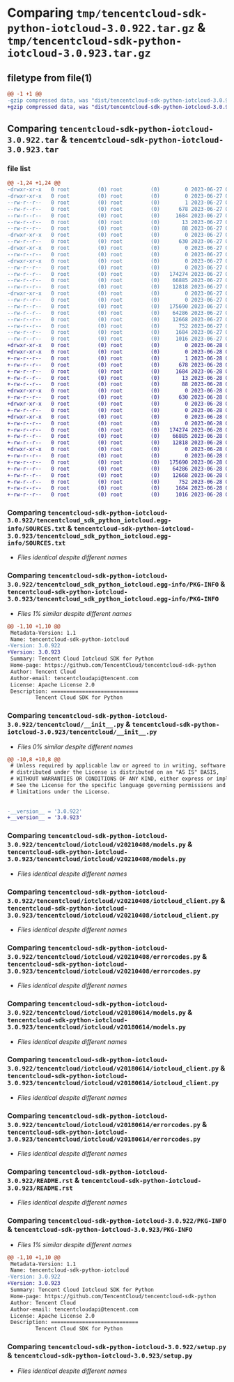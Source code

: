 # Comparing `tmp/tencentcloud-sdk-python-iotcloud-3.0.922.tar.gz` & `tmp/tencentcloud-sdk-python-iotcloud-3.0.923.tar.gz`

## filetype from file(1)

```diff
@@ -1 +1 @@
-gzip compressed data, was "dist/tencentcloud-sdk-python-iotcloud-3.0.922.tar", last modified: Tue Jun 27 00:26:53 2023, max compression
+gzip compressed data, was "dist/tencentcloud-sdk-python-iotcloud-3.0.923.tar", last modified: Wed Jun 28 00:29:09 2023, max compression
```

## Comparing `tencentcloud-sdk-python-iotcloud-3.0.922.tar` & `tencentcloud-sdk-python-iotcloud-3.0.923.tar`

### file list

```diff
@@ -1,24 +1,24 @@
-drwxr-xr-x   0 root         (0) root         (0)        0 2023-06-27 00:26:53.000000 tencentcloud-sdk-python-iotcloud-3.0.922/
-drwxr-xr-x   0 root         (0) root         (0)        0 2023-06-27 00:26:53.000000 tencentcloud-sdk-python-iotcloud-3.0.922/tencentcloud_sdk_python_iotcloud.egg-info/
--rw-r--r--   0 root         (0) root         (0)        1 2023-06-27 00:26:53.000000 tencentcloud-sdk-python-iotcloud-3.0.922/tencentcloud_sdk_python_iotcloud.egg-info/dependency_links.txt
--rw-r--r--   0 root         (0) root         (0)      678 2023-06-27 00:26:53.000000 tencentcloud-sdk-python-iotcloud-3.0.922/tencentcloud_sdk_python_iotcloud.egg-info/SOURCES.txt
--rw-r--r--   0 root         (0) root         (0)     1684 2023-06-27 00:26:53.000000 tencentcloud-sdk-python-iotcloud-3.0.922/tencentcloud_sdk_python_iotcloud.egg-info/PKG-INFO
--rw-r--r--   0 root         (0) root         (0)       13 2023-06-27 00:26:53.000000 tencentcloud-sdk-python-iotcloud-3.0.922/tencentcloud_sdk_python_iotcloud.egg-info/top_level.txt
--rw-r--r--   0 root         (0) root         (0)       88 2023-06-27 00:26:53.000000 tencentcloud-sdk-python-iotcloud-3.0.922/setup.cfg
-drwxr-xr-x   0 root         (0) root         (0)        0 2023-06-27 00:26:53.000000 tencentcloud-sdk-python-iotcloud-3.0.922/tencentcloud/
--rw-r--r--   0 root         (0) root         (0)      630 2023-06-27 00:26:53.000000 tencentcloud-sdk-python-iotcloud-3.0.922/tencentcloud/__init__.py
-drwxr-xr-x   0 root         (0) root         (0)        0 2023-06-27 00:26:53.000000 tencentcloud-sdk-python-iotcloud-3.0.922/tencentcloud/iotcloud/
--rw-r--r--   0 root         (0) root         (0)        0 2023-06-27 00:26:53.000000 tencentcloud-sdk-python-iotcloud-3.0.922/tencentcloud/iotcloud/__init__.py
-drwxr-xr-x   0 root         (0) root         (0)        0 2023-06-27 00:26:53.000000 tencentcloud-sdk-python-iotcloud-3.0.922/tencentcloud/iotcloud/v20210408/
--rw-r--r--   0 root         (0) root         (0)        0 2023-06-27 00:26:53.000000 tencentcloud-sdk-python-iotcloud-3.0.922/tencentcloud/iotcloud/v20210408/__init__.py
--rw-r--r--   0 root         (0) root         (0)   174274 2023-06-27 00:26:53.000000 tencentcloud-sdk-python-iotcloud-3.0.922/tencentcloud/iotcloud/v20210408/models.py
--rw-r--r--   0 root         (0) root         (0)    66885 2023-06-27 00:26:53.000000 tencentcloud-sdk-python-iotcloud-3.0.922/tencentcloud/iotcloud/v20210408/iotcloud_client.py
--rw-r--r--   0 root         (0) root         (0)    12818 2023-06-27 00:26:53.000000 tencentcloud-sdk-python-iotcloud-3.0.922/tencentcloud/iotcloud/v20210408/errorcodes.py
-drwxr-xr-x   0 root         (0) root         (0)        0 2023-06-27 00:26:53.000000 tencentcloud-sdk-python-iotcloud-3.0.922/tencentcloud/iotcloud/v20180614/
--rw-r--r--   0 root         (0) root         (0)        0 2023-06-27 00:26:53.000000 tencentcloud-sdk-python-iotcloud-3.0.922/tencentcloud/iotcloud/v20180614/__init__.py
--rw-r--r--   0 root         (0) root         (0)   175690 2023-06-27 00:26:53.000000 tencentcloud-sdk-python-iotcloud-3.0.922/tencentcloud/iotcloud/v20180614/models.py
--rw-r--r--   0 root         (0) root         (0)    64286 2023-06-27 00:26:53.000000 tencentcloud-sdk-python-iotcloud-3.0.922/tencentcloud/iotcloud/v20180614/iotcloud_client.py
--rw-r--r--   0 root         (0) root         (0)    12668 2023-06-27 00:26:53.000000 tencentcloud-sdk-python-iotcloud-3.0.922/tencentcloud/iotcloud/v20180614/errorcodes.py
--rw-r--r--   0 root         (0) root         (0)      752 2023-06-27 00:26:53.000000 tencentcloud-sdk-python-iotcloud-3.0.922/README.rst
--rw-r--r--   0 root         (0) root         (0)     1684 2023-06-27 00:26:53.000000 tencentcloud-sdk-python-iotcloud-3.0.922/PKG-INFO
--rw-r--r--   0 root         (0) root         (0)     1016 2023-06-27 00:26:53.000000 tencentcloud-sdk-python-iotcloud-3.0.922/setup.py
+drwxr-xr-x   0 root         (0) root         (0)        0 2023-06-28 00:29:09.000000 tencentcloud-sdk-python-iotcloud-3.0.923/
+drwxr-xr-x   0 root         (0) root         (0)        0 2023-06-28 00:29:09.000000 tencentcloud-sdk-python-iotcloud-3.0.923/tencentcloud_sdk_python_iotcloud.egg-info/
+-rw-r--r--   0 root         (0) root         (0)        1 2023-06-28 00:29:09.000000 tencentcloud-sdk-python-iotcloud-3.0.923/tencentcloud_sdk_python_iotcloud.egg-info/dependency_links.txt
+-rw-r--r--   0 root         (0) root         (0)      678 2023-06-28 00:29:09.000000 tencentcloud-sdk-python-iotcloud-3.0.923/tencentcloud_sdk_python_iotcloud.egg-info/SOURCES.txt
+-rw-r--r--   0 root         (0) root         (0)     1684 2023-06-28 00:29:09.000000 tencentcloud-sdk-python-iotcloud-3.0.923/tencentcloud_sdk_python_iotcloud.egg-info/PKG-INFO
+-rw-r--r--   0 root         (0) root         (0)       13 2023-06-28 00:29:09.000000 tencentcloud-sdk-python-iotcloud-3.0.923/tencentcloud_sdk_python_iotcloud.egg-info/top_level.txt
+-rw-r--r--   0 root         (0) root         (0)       88 2023-06-28 00:29:09.000000 tencentcloud-sdk-python-iotcloud-3.0.923/setup.cfg
+drwxr-xr-x   0 root         (0) root         (0)        0 2023-06-28 00:29:09.000000 tencentcloud-sdk-python-iotcloud-3.0.923/tencentcloud/
+-rw-r--r--   0 root         (0) root         (0)      630 2023-06-28 00:29:09.000000 tencentcloud-sdk-python-iotcloud-3.0.923/tencentcloud/__init__.py
+drwxr-xr-x   0 root         (0) root         (0)        0 2023-06-28 00:29:09.000000 tencentcloud-sdk-python-iotcloud-3.0.923/tencentcloud/iotcloud/
+-rw-r--r--   0 root         (0) root         (0)        0 2023-06-28 00:29:09.000000 tencentcloud-sdk-python-iotcloud-3.0.923/tencentcloud/iotcloud/__init__.py
+drwxr-xr-x   0 root         (0) root         (0)        0 2023-06-28 00:29:09.000000 tencentcloud-sdk-python-iotcloud-3.0.923/tencentcloud/iotcloud/v20210408/
+-rw-r--r--   0 root         (0) root         (0)        0 2023-06-28 00:29:09.000000 tencentcloud-sdk-python-iotcloud-3.0.923/tencentcloud/iotcloud/v20210408/__init__.py
+-rw-r--r--   0 root         (0) root         (0)   174274 2023-06-28 00:29:09.000000 tencentcloud-sdk-python-iotcloud-3.0.923/tencentcloud/iotcloud/v20210408/models.py
+-rw-r--r--   0 root         (0) root         (0)    66885 2023-06-28 00:29:09.000000 tencentcloud-sdk-python-iotcloud-3.0.923/tencentcloud/iotcloud/v20210408/iotcloud_client.py
+-rw-r--r--   0 root         (0) root         (0)    12818 2023-06-28 00:29:09.000000 tencentcloud-sdk-python-iotcloud-3.0.923/tencentcloud/iotcloud/v20210408/errorcodes.py
+drwxr-xr-x   0 root         (0) root         (0)        0 2023-06-28 00:29:09.000000 tencentcloud-sdk-python-iotcloud-3.0.923/tencentcloud/iotcloud/v20180614/
+-rw-r--r--   0 root         (0) root         (0)        0 2023-06-28 00:29:09.000000 tencentcloud-sdk-python-iotcloud-3.0.923/tencentcloud/iotcloud/v20180614/__init__.py
+-rw-r--r--   0 root         (0) root         (0)   175690 2023-06-28 00:29:09.000000 tencentcloud-sdk-python-iotcloud-3.0.923/tencentcloud/iotcloud/v20180614/models.py
+-rw-r--r--   0 root         (0) root         (0)    64286 2023-06-28 00:29:09.000000 tencentcloud-sdk-python-iotcloud-3.0.923/tencentcloud/iotcloud/v20180614/iotcloud_client.py
+-rw-r--r--   0 root         (0) root         (0)    12668 2023-06-28 00:29:09.000000 tencentcloud-sdk-python-iotcloud-3.0.923/tencentcloud/iotcloud/v20180614/errorcodes.py
+-rw-r--r--   0 root         (0) root         (0)      752 2023-06-28 00:29:09.000000 tencentcloud-sdk-python-iotcloud-3.0.923/README.rst
+-rw-r--r--   0 root         (0) root         (0)     1684 2023-06-28 00:29:09.000000 tencentcloud-sdk-python-iotcloud-3.0.923/PKG-INFO
+-rw-r--r--   0 root         (0) root         (0)     1016 2023-06-28 00:29:09.000000 tencentcloud-sdk-python-iotcloud-3.0.923/setup.py
```

### Comparing `tencentcloud-sdk-python-iotcloud-3.0.922/tencentcloud_sdk_python_iotcloud.egg-info/SOURCES.txt` & `tencentcloud-sdk-python-iotcloud-3.0.923/tencentcloud_sdk_python_iotcloud.egg-info/SOURCES.txt`

 * *Files identical despite different names*

### Comparing `tencentcloud-sdk-python-iotcloud-3.0.922/tencentcloud_sdk_python_iotcloud.egg-info/PKG-INFO` & `tencentcloud-sdk-python-iotcloud-3.0.923/tencentcloud_sdk_python_iotcloud.egg-info/PKG-INFO`

 * *Files 1% similar despite different names*

```diff
@@ -1,10 +1,10 @@
 Metadata-Version: 1.1
 Name: tencentcloud-sdk-python-iotcloud
-Version: 3.0.922
+Version: 3.0.923
 Summary: Tencent Cloud Iotcloud SDK for Python
 Home-page: https://github.com/TencentCloud/tencentcloud-sdk-python
 Author: Tencent Cloud
 Author-email: tencentcloudapi@tencent.com
 License: Apache License 2.0
 Description: ============================
         Tencent Cloud SDK for Python
```

### Comparing `tencentcloud-sdk-python-iotcloud-3.0.922/tencentcloud/__init__.py` & `tencentcloud-sdk-python-iotcloud-3.0.923/tencentcloud/__init__.py`

 * *Files 0% similar despite different names*

```diff
@@ -10,8 +10,8 @@
 # Unless required by applicable law or agreed to in writing, software
 # distributed under the License is distributed on an "AS IS" BASIS,
 # WITHOUT WARRANTIES OR CONDITIONS OF ANY KIND, either express or implied.
 # See the License for the specific language governing permissions and
 # limitations under the License.
 
 
-__version__ = '3.0.922'
+__version__ = '3.0.923'
```

### Comparing `tencentcloud-sdk-python-iotcloud-3.0.922/tencentcloud/iotcloud/v20210408/models.py` & `tencentcloud-sdk-python-iotcloud-3.0.923/tencentcloud/iotcloud/v20210408/models.py`

 * *Files identical despite different names*

### Comparing `tencentcloud-sdk-python-iotcloud-3.0.922/tencentcloud/iotcloud/v20210408/iotcloud_client.py` & `tencentcloud-sdk-python-iotcloud-3.0.923/tencentcloud/iotcloud/v20210408/iotcloud_client.py`

 * *Files identical despite different names*

### Comparing `tencentcloud-sdk-python-iotcloud-3.0.922/tencentcloud/iotcloud/v20210408/errorcodes.py` & `tencentcloud-sdk-python-iotcloud-3.0.923/tencentcloud/iotcloud/v20210408/errorcodes.py`

 * *Files identical despite different names*

### Comparing `tencentcloud-sdk-python-iotcloud-3.0.922/tencentcloud/iotcloud/v20180614/models.py` & `tencentcloud-sdk-python-iotcloud-3.0.923/tencentcloud/iotcloud/v20180614/models.py`

 * *Files identical despite different names*

### Comparing `tencentcloud-sdk-python-iotcloud-3.0.922/tencentcloud/iotcloud/v20180614/iotcloud_client.py` & `tencentcloud-sdk-python-iotcloud-3.0.923/tencentcloud/iotcloud/v20180614/iotcloud_client.py`

 * *Files identical despite different names*

### Comparing `tencentcloud-sdk-python-iotcloud-3.0.922/tencentcloud/iotcloud/v20180614/errorcodes.py` & `tencentcloud-sdk-python-iotcloud-3.0.923/tencentcloud/iotcloud/v20180614/errorcodes.py`

 * *Files identical despite different names*

### Comparing `tencentcloud-sdk-python-iotcloud-3.0.922/README.rst` & `tencentcloud-sdk-python-iotcloud-3.0.923/README.rst`

 * *Files identical despite different names*

### Comparing `tencentcloud-sdk-python-iotcloud-3.0.922/PKG-INFO` & `tencentcloud-sdk-python-iotcloud-3.0.923/PKG-INFO`

 * *Files 1% similar despite different names*

```diff
@@ -1,10 +1,10 @@
 Metadata-Version: 1.1
 Name: tencentcloud-sdk-python-iotcloud
-Version: 3.0.922
+Version: 3.0.923
 Summary: Tencent Cloud Iotcloud SDK for Python
 Home-page: https://github.com/TencentCloud/tencentcloud-sdk-python
 Author: Tencent Cloud
 Author-email: tencentcloudapi@tencent.com
 License: Apache License 2.0
 Description: ============================
         Tencent Cloud SDK for Python
```

### Comparing `tencentcloud-sdk-python-iotcloud-3.0.922/setup.py` & `tencentcloud-sdk-python-iotcloud-3.0.923/setup.py`

 * *Files identical despite different names*

